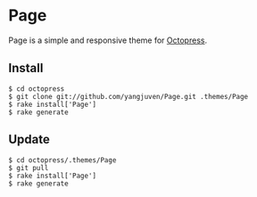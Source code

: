 Page
====
Page is a simple and responsive theme for [Octopress](http://octopress.org).


Install
-------
    $ cd octopress
    $ git clone git://github.com/yangjuven/Page.git .themes/Page
    $ rake install['Page']
    $ rake generate


Update
------
    $ cd octopress/.themes/Page
    $ git pull
    $ rake install['Page']
    $ rake generate
